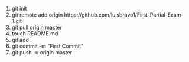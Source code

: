 <ol>
  <li>git init</li>
  <li>git remote add origin https://github.com/luisbravo1/First-Partial-Exam-1.git</li>
  <li>git pull origin master</li>
  <li>touch README.md</li>
  <li>git add .</li>
  <li>git commit -m "First Commit"</li>
  <li>git push -u origin master</li>
</ol>